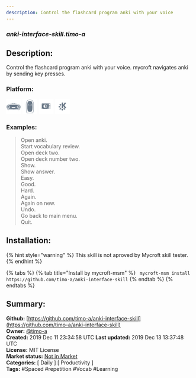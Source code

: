 ```yaml
---
description: Control the flashcard program anki with your voice
---
```


### _anki-interface-skill.timo-a_  
## Description:  
Control the flashcard program anki with your voice. mycroft navigates anki by sending key presses.  
  
### Platform:  
 ![Mark I](../.gitbook/assets/mark-1-icon.png)  ![Mark II](../.gitbook/assets/mark-2-icon.png)  ![Picroft](../.gitbook/assets/picroft-icon.png)  ![plasmoid](../.gitbook/assets/kde.png)   
### Examples:  
> Open anki.  
> Start vocabulary review.  
> Open deck two.  
> Open deck number two.  
> Show.  
> Show answer.  
> Easy.  
> Good.  
> Hard.  
> Again.  
> Again on new.  
> Undo.  
> Go back to main menu.  
> Quit.  
  
## Installation:  
{% hint style="warning" %}
This skill is not aproved by Mycroft skill tester.
{% endhint %}
    
{% tabs %}
{% tab title="Install by mycroft-msm" %}
``` mycroft-msm install https://github.com/timo-a/anki-interface-skill```
{% endtab %}
  {% endtabs %}
    
## Summary:  
**Github:** [https://github.com/timo-a/anki-interface-skill](https://github.com/timo-a/anki-interface-skill)  
**Owner:** [@timo-a](https://github.com/timo-a)  
**Created:** 2019 Dec 11 23:34:58 UTC  **Last updated:** 2019 Dec 13 13:37:48 UTC  
**License:** MIT License  
**Market status:** [Not in Market](https://market.mycroft.ai/skill/)  
**Categories:** [ Daily ] [ Productivity ]   
**Tags:** \#Spaced \#repetition \#Vocab \#Learning   
